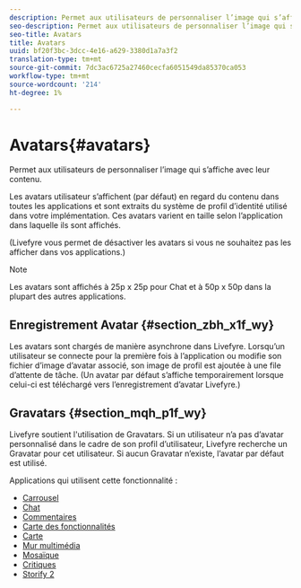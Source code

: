 ```yaml
---
description: Permet aux utilisateurs de personnaliser l’image qui s’affiche avec leur contenu.
seo-description: Permet aux utilisateurs de personnaliser l’image qui s’affiche avec leur contenu.
seo-title: Avatars
title: Avatars
uuid: bf20f3bc-3dcc-4e16-a629-3380d1a7a3f2
translation-type: tm+mt
source-git-commit: 7dc3ac6725a27460cecfa6051549da85370ca053
workflow-type: tm+mt
source-wordcount: '214'
ht-degree: 1%

---
```



# Avatars{#avatars}

Permet aux utilisateurs de personnaliser l’image qui s’affiche avec leur contenu.

Les avatars utilisateur s’affichent (par défaut) en regard du contenu dans toutes les applications et sont extraits du système de profil d’identité utilisé dans votre implémentation. Ces avatars varient en taille selon l’application dans laquelle ils sont affichés.

(Livefyre vous permet de désactiver les avatars si vous ne souhaitez pas les afficher dans vos applications.)

>[!NOTE]
>
>Les avatars sont affichés à 25p x 25p pour Chat et à 50p x 50p dans la plupart des autres applications.

## Enregistrement Avatar {#section_zbh_x1f_wy}

Les avatars sont chargés de manière asynchrone dans Livefyre. Lorsqu’un utilisateur se connecte pour la première fois à l’application ou modifie son fichier d’image d’avatar associé, son image de profil est ajoutée à une file d’attente de tâche. (Un avatar par défaut s’affiche temporairement lorsque celui-ci est téléchargé vers l’enregistrement d’avatar Livefyre.)

## Gravatars {#section_mqh_p1f_wy}

Livefyre soutient l&#39;utilisation de Gravatars. Si un utilisateur n’a pas d’avatar personnalisé dans le cadre de son profil d’utilisateur, Livefyre recherche un Gravatar pour cet utilisateur. Si aucun Gravatar n’existe, l’avatar par défaut est utilisé.


Applications qui utilisent cette fonctionnalité :

* [Carrousel](/help/using/c-about-apps/c-carousel-app/c-carousel-app.md#c_carousel_app)
* [Chat](/help/using/c-about-apps/c-chat-app/c-chat-app.md#c_chat_app)
* [Commentaires](/help/using/c-about-apps/c-comments/c-comments.md)
* [Carte des fonctionnalités](/help/using/c-about-apps/c-feature-card-app/c-feature-card-app.md#c_feature_card_app)
* [Carte](/help/using/c-about-apps/c-map-app/c-map-app.md#c_map_app)
* [Mur multimédia](/help/using/c-about-apps/c-media-wall-app/c-media-wall-app.md#c_media_wall_app)
* [Mosaïque](/help/using/c-about-apps/c-mosaic-app/c-mosaic-app.md#c_mosaic_app)
* [Critiques](/help/using/c-about-apps/c-reviews-app/c-reviews-app.md#c_reviews_app)
* [Storify 2](/help/using/c-about-apps/c-storify2/c-storify2.md#c_storify2)

